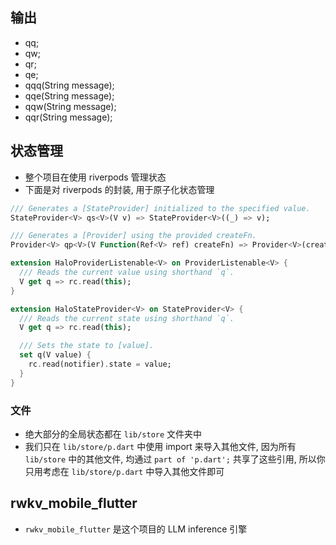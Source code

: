 ## 输出

- qq;
- qw;
- qr;
- qe;
- qqq(String message);
- qqe(String message);
- qqw(String message);
- qqr(String message);

## 状态管理

- 整个项目在使用 riverpods 管理状态
- 下面是对 riverpods 的封装, 用于原子化状态管理

```dart
/// Generates a [StateProvider] initialized to the specified value.
StateProvider<V> qs<V>(V v) => StateProvider<V>((_) => v);

/// Generates a [Provider] using the provided createFn.
Provider<V> qp<V>(V Function(Ref<V> ref) createFn) => Provider<V>(createFn);

extension HaloProviderListenable<V> on ProviderListenable<V> {
  /// Reads the current value using shorthand `q`.
  V get q => rc.read(this);
}

extension HaloStateProvider<V> on StateProvider<V> {
  /// Reads the current state using shorthand `q`.
  V get q => rc.read(this);

  /// Sets the state to [value].
  set q(V value) {
    rc.read(notifier).state = value;
  }
}
```

### 文件

- 绝大部分的全局状态都在 `lib/store` 文件夹中
- 我们只在 `lib/store/p.dart` 中使用 import 来导入其他文件, 因为所有 `lib/store` 中的其他文件, 均通过 `part of 'p.dart';` 共享了这些引用, 所以你只用考虑在 `lib/store/p.dart` 中导入其他文件即可

## rwkv_mobile_flutter

- `rwkv_mobile_flutter` 是这个项目的 LLM inference 引擎
